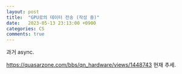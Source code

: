 ```yaml
---
layout: post
title:  "GPU로의 데이터 전송 (작성 중)"
date:   2023-05-13 23:13:00 +0900
categories: CS
comments: true
---
```

과거 async.

https://quasarzone.com/bbs/qn_hardware/views/1448743
현재 추세.
